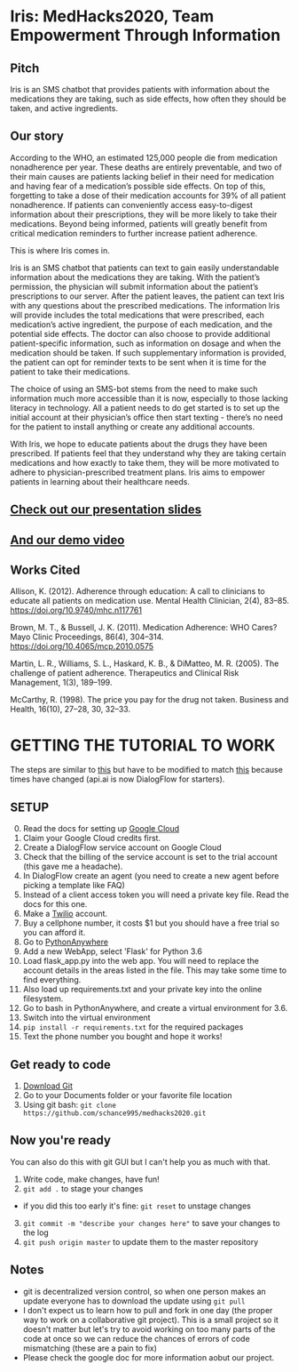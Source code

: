 # Iris: MedHacks2020, Team Empowerment Through Information

## Pitch 
Iris is an SMS chatbot that provides patients with information about the medications they are taking, such as side effects, how often they should be taken, and active ingredients.

 
## Our story
According to the WHO, an estimated 125,000 people die from medication nonadherence per year. These deaths are entirely preventable, and two of their main causes are patients lacking belief in their need for medication and having fear of a medication’s possible side effects. On top of this, forgetting to take a dose of their medication accounts for 39% of all patient nonadherence. If patients can conveniently access easy-to-digest information about their prescriptions, they will be more likely to take their medications. Beyond being informed, patients will greatly benefit from critical medication reminders to further increase patient adherence. 

This is where Iris comes in.

Iris is an SMS chatbot that patients can text to gain easily understandable information about the medications they are taking. With the patient’s permission, the physician will submit information about the patient’s prescriptions to our server. After the patient leaves, the patient can text Iris with any questions about the prescribed medications. The information Iris will provide includes the total medications that were prescribed, each medication’s active ingredient, the purpose of each medication, and the potential side effects. The doctor can also choose to provide additional patient-specific information, such as information on dosage and when the medication should be taken. If such supplementary information is provided, the patient can opt for reminder texts to be sent when it is time for the patient to take their medications. 

The choice of using an SMS-bot stems from the need to make such information much more accessible than it is now, especially to those lacking literacy in technology. All a patient needs to do get started is to set up the initial account at their physician’s office then start texting - there’s no need for the patient to install anything or create any additional accounts.

With Iris, we hope to educate patients about the drugs they have been prescribed. If patients feel that they understand why they are taking certain medications and how exactly to take them, they will be more motivated to adhere to physician-prescribed treatment plans. Iris aims to empower patients in learning about their healthcare needs.  


## [Check out our presentation slides](https://docs.google.com/presentation/d/1NEmPzCgbp9Jrm1FA_ZTljlaCUCwe93AI_pcHt4aa2z0/edit?ts=5f540474#slide=id.g970400d85f_1_18367)
## [And our demo video](https://drive.google.com/file/d/1kTpveKhr2RIRTMteFti6UtP7KMVuElOH/view?usp=sharing) 

## Works Cited
Allison, K. (2012). Adherence through education: A call to clinicians to educate all patients on medication use. Mental Health Clinician, 2(4), 83–85. https://doi.org/10.9740/mhc.n117761

Brown, M. T., & Bussell, J. K. (2011). Medication Adherence: WHO Cares? Mayo Clinic Proceedings, 86(4), 304–314. https://doi.org/10.4065/mcp.2010.0575

Martin, L. R., Williams, S. L., Haskard, K. B., & DiMatteo, M. R. (2005). The challenge of patient adherence. Therapeutics and Clinical Risk Management, 1(3), 189–199.

McCarthy, R. (1998). The price you pay for the drug not taken. Business and Health, 16(10), 27–28, 30, 32–33.



# GETTING THE TUTORIAL TO WORK
The steps are similar to [this](https://chatbotslife.com/build-a-working-sms-chat-bot-in-10-minutes-b8278d80cc7a) but have to be modified to match [this](https://medium.com/swlh/working-with-dialogflow-using-python-client-cb2196d579a4) because times have changed (api.ai is now DialogFlow for starters).

## SETUP
0. Read the docs for setting up [Google Cloud](https://cloud.google.com/dialogflow/es/docs/quick/setup)
1. Claim your Google Cloud credits first.
1. Create a DialogFlow service account on Google Cloud
1. Check that the billing of the service account is set to the trial account (this gave me a headache).
2. In DialogFlow create an agent (you need to create a new agent before picking a template like FAQ)
3. Instead of a client access token you will need a private key file. Read the docs for this one.
4. Make a [Twilio](https://www.twilio.com/) account.
4. Buy a cellphone number, it costs $1 but you should have a free trial so you can afford it.
4. Go to [PythonAnywhere](https://www.pythonanywhere.com/)
5. Add a new WebApp, select 'Flask' for Python 3.6
6. Load flask_app.py into the web app. You will need to replace the account details in the areas listed in the file. This may take some time to find everything.
7. Also load up requirements.txt and your private key into the online filesystem.
8. Go to bash in PythonAnywhere, and create a virtual environment for 3.6.
8. Switch into the virtual environment
9. `pip install -r requirements.txt` for the required packages
10. Text the phone number you bought and hope it works!

## Get ready to code
1. [Download Git](https://git-scm.com/downloads)
2. Go to your Documents folder or your favorite file location
3. Using git bash: `git clone https://github.com/schance995/medhacks2020.git`

## Now you're ready
You can also do this with git GUI but I can't help you as much with that.
1. Write code, make changes, have fun!
2. `git add .` to stage your changes
  - if you did this too early it's fine: `git reset` to unstage changes
3. `git commit -m "describe your changes here"` to save your changes to the log
4. `git push origin master` to update them to the master repository

## Notes
- git is decentralized version control, so when one person makes an update everyone has to download the update using `git pull`
- I don't expect us to learn how to pull and fork in one day (the proper way to work on a collaborative git project). This is a small project so it doesn't matter but let's try to avoid working on too many parts of the code at once so we can reduce the chances of errors of code mismatching (these are a pain to fix)
- Please check the google doc for more information aobut our project.
